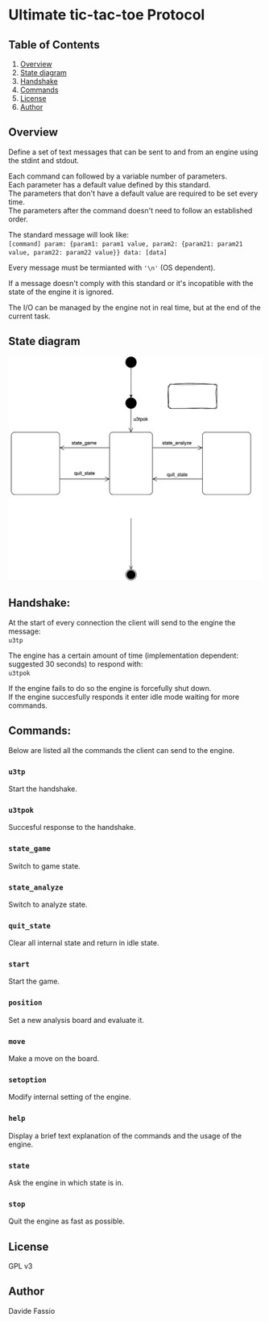 # Ultimate tic-tac-toe Protocol

## Table of Contents
1. [Overview](#overview)
2. [State diagram](#state-diagram)
3. [Handshake](#handshake)
4. [Commands](#commands)
5. [License](#license)
6. [Author](#author)

## Overview
Define a set of text messages that can be sent to and from an engine using the stdint and stdout.

Each command can followed by a variable number of parameters. \
Each parameter has a default value defined by this standard. \
The parameters that don't have a default value are required to be set every time. \
The parameters after the command doesn't need to follow an established order.

The standard message will look like: \
`[command] param: {param1: param1 value, param2: {param21: param21 value, param22: param22 value}} data: [data]`

Every message must be termianted with `'\n'` (OS dependent). 

If a message doesn't comply with this standard or it's incopatible with the state of the engine it is ignored.

The I/O can be managed by the engine not in real time, but at the end of the current task.

## State diagram
![State diagram](./u3tp.svg)

## Handshake:
At the start of every connection the client will send to the engine the message: \
`u3tp`

The engine has a certain amount of time (implementation dependent: suggested 30 seconds) to respond with: \
`u3tpok`

If the engine fails to do so the engine is forcefully shut down. \
If the engine succesfully responds it enter idle mode waiting for more commands.

## Commands:
Below are listed all the commands the client can send to the engine.

### `u3tp`
Start the handshake.

### `u3tpok`
Succesful response to the handshake.

### `state_game`
Switch to game state.

### `state_analyze`
Switch to analyze state.

### `quit_state`
Clear all internal state and return in idle state.

### `start`
Start the game.

### `position`
Set a new analysis board and evaluate it.

### `move`
Make a move on the board.

### `setoption`
Modify internal setting of the engine.

### `help`
Display a brief text explanation of the commands and the usage of the engine.

### `state`
Ask the engine in which state is in.

### `stop`
Quit the engine as fast as possible.

## License
GPL v3

## Author
Davide Fassio
